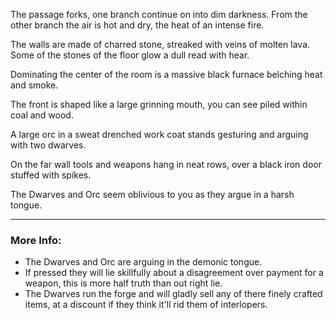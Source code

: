 The passage forks, one branch continue on into dim darkness.
From the other branch the air is hot and dry, the heat of an intense fire.

The walls are made of charred stone, streaked with veins of molten lava. Some of the stones of the floor glow a dull read with hear.

Dominating the center of the room is a massive black furnace belching heat and smoke.

The front is shaped like a large grinning mouth, you can see piled within coal and wood.

A large orc in a sweat drenched work coat stands gesturing and arguing with two dwarves.

On the far wall tools and weapons hang in neat rows, over a black iron door stuffed with spikes.

The Dwarves and Orc seem oblivious to you as they argue in a harsh tongue.

---

### More Info:

* The Dwarves and Orc are arguing in the demonic tongue.
* If pressed they will lie skillfully about a disagreement over payment for a weapon, this is more half truth than out right lie.
* The Dwarves run the forge and will gladly sell any of there finely crafted items, at a discount if they think it'll rid them of interlopers.
